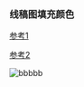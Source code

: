 ### 线稿图填充颜色

[参考1](https://forum.cocos.org/t/cocos-creator/82612/39)

[参考2](https://blog.csdn.net/Ctrls_/article/details/136008679?spm=1001.2014.3001.5501)

![bbbbb](https://github.com/sky068/FloodFill/assets/11882641/d1c3ba9d-a986-4e50-865f-b5b740cebd6b)
